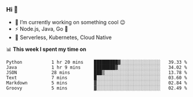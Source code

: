 ### Hi 👋

<!--
**nodejh/nodejh** is a ✨ _special_ ✨ repository because its `README.md` (this file) appears on your GitHub profile.

Here are some ideas to get you started:

- 🔭 I’m currently working on ...
- 🌱 I’m currently learning ...
- 👯 I’m looking to collaborate on ...
- 🤔 I’m looking for help with ...
- 💬 Ask me about ...
- 📫 How to reach me: ...
- 😄 Pronouns: ...
- ⚡ Fun fact: ...
-->

- 🔭 I’m currently working on something cool :wink:
- ⚡ Node.js, Java, Go :thought_balloon:
- 🤖 Serverless, Kubernetes, Cloud Native

📊 **This week I spent my time on**

<!--START_SECTION:waka-->

```text
Python           1 hr 20 mins    █████████▓░░░░░░░░░░░░░░░   39.33 %
Java             1 hr 9 mins     ████████▓░░░░░░░░░░░░░░░░   34.02 %
JSON             28 mins         ███▒░░░░░░░░░░░░░░░░░░░░░   13.78 %
Text             7 mins          █░░░░░░░░░░░░░░░░░░░░░░░░   03.60 %
Markdown         5 mins          ▓░░░░░░░░░░░░░░░░░░░░░░░░   02.84 %
Groovy           5 mins          ▓░░░░░░░░░░░░░░░░░░░░░░░░   02.49 %
```

<!--END_SECTION:waka-->


<!--
:traffic_light: **Visitors**

![visitors](https://visitor-badge.glitch.me/badge?page_id=nodejh.nodejh)
-->
